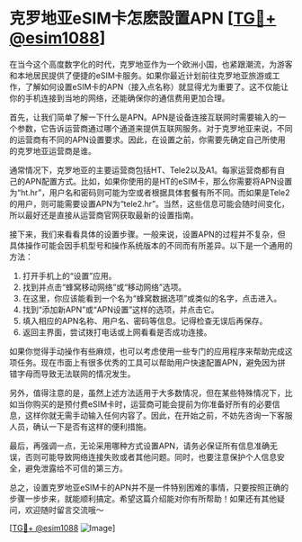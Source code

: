 # 克罗地亚eSIM卡怎麽設置APN [[TG💪+ @esim1088](https://t.me/s/esim1088)]

在当今这个高度数字化的时代，克罗地亚作为一个欧洲小国，也紧跟潮流，为游客和本地居民提供了便捷的eSIM卡服务。如果你最近计划前往克罗地亚旅游或工作，了解如何设置eSIM卡的APN（接入点名称）就显得尤为重要了。这不仅能让你的手机连接到当地的网络，还能确保你的通信费用更加合理。

首先，让我们简单了解一下什么是APN。APN是设备连接互联网时需要输入的一个参数，它告诉运营商通过哪个通道来提供互联网服务。对于克罗地亚来说，不同的运营商有不同的APN设置要求。因此，在设置之前，你需要先确定自己所使用的克罗地亚运营商是谁。

通常情况下，克罗地亚的主要运营商包括HT、Tele2以及A1。每家运营商都有自己的APN配置方式。比如，如果你使用的是HT的eSIM卡，那么你需要将APN设置为“ht.hr”，用户名和密码则可能为空或者根据具体套餐有所不同。而如果是Tele2的用户，则可能需要设置APN为“tele2.hr”。当然，这些信息可能会随时间变化，所以最好还是直接从运营商官网获取最新的设置指南。

接下来，我们来看看具体的设置步骤。一般来说，设置APN的过程并不复杂，但具体操作可能会因手机型号和操作系统版本的不同而有所差异。以下是一个通用的方法：

1. 打开手机上的“设置”应用。
2. 找到并点击“蜂窝移动网络”或“移动网络”选项。
3. 在这里，你应该能看到一个名为“蜂窝数据选项”或类似的名字，点击进入。
4. 找到“添加新APN”或“APN设置”这样的选项，并点击它。
5. 填入相应的APN名称、用户名、密码等信息。记得检查无误后再保存。
6. 返回主界面，尝试拨打电话或上网看看是否成功连接。

如果你觉得手动操作有些麻烦，也可以考虑使用一些专门的应用程序来帮助完成这项任务。现在市面上有很多优秀的工具可以帮助用户快速配置APN，避免因为拼错字母而导致无法联网的情况发生。

另外，值得注意的是，虽然上述方法适用于大多数情况，但在某些特殊情况下，比如当你购买的是预付费eSIM卡时，运营商可能会提前为你准备好所有的必要信息，这样你就无需手动输入任何内容了。因此，在开始之前，不妨先咨询一下客服人员，确认一下是否有这样的便利措施。

最后，再强调一点，无论采用哪种方式设置APN，请务必保证所有信息准确无误，否则可能导致网络连接失败或者其他问题。同时，也要注意保护个人信息安全，避免泄露给不可信的第三方。

总之，设置克罗地亚eSIM卡的APN并不是一件特别困难的事情，只要按照正确的步骤一步步来，就能顺利搞定。希望这篇介绍能对你有所帮助！如果还有其他疑问，欢迎随时留言交流哦～

[[TG💪+ @esim1088](https://t.me/s/esim1088) ![Image](https://i.postimg.cc/4NQfJmqS/Snipaste-2025-05-13-00-14-12.png)]